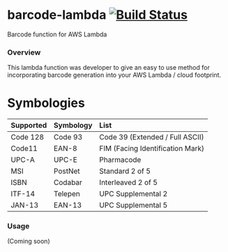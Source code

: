 # barcode-lambda [![Build Status](https://www.travis-ci.org/barnhill/barcodelib.svg?branch=master)](https://www.travis-ci.org/barnhill/barcode-lambda)
Barcode function for AWS Lambda

### Overview ###
 
This lambda function was developer to give an easy to use method for incorporating barcode generation into your AWS Lambda / cloud footprint.

# Symbologies #

|   Supported   |  Symbology    | List  |
| :------------- | :------------- | :-----|
| Code 128      | Code 93       | Code 39 (Extended / Full ASCII) |
| Code11        | EAN-8         | FIM (Facing Identification Mark) |
| UPC-A         | UPC-E         | Pharmacode   |
| MSI           | PostNet       | Standard 2 of 5 |
| ISBN          | Codabar       | Interleaved 2 of 5 |
| ITF-14        | Telepen       | UPC Supplemental 2 |
| JAN-13        | EAN-13        | UPC Supplemental 5 |

### Usage ###

(Coming soon)
